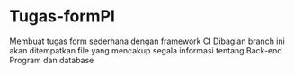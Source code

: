 # Tugas-formPI
Membuat tugas form sederhana dengan framework CI
 Dibagian branch ini akan ditempatkan file yang mencakup segala informasi tentang Back-end Program dan database

